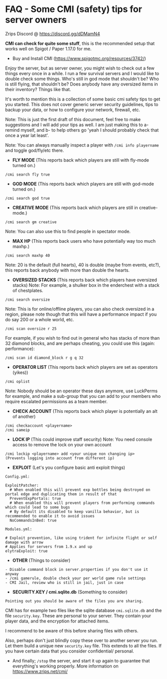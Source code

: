 # FAQ - Some CMI (safety) tips for server owners

Zrips Discord @ https://discord.gg/dDMamN4

**CMI can check for quite some stuff**, this is the recommended setup that works well on Spigot / Paper 1.17.0 for me. 

- Buy and Install CMI (<https://www.spigotmc.org/resources/3742/>)

Enjoy the server, but as server owner, you might wish to check out a few things every once in a while. I run a few survival servers and I would like to double check some things. Who's still in god mode that shouldn't be? Who is still flying, that shouldn't be? Does anybody have any oversized items in their inventory? Things like that. 

It's worth to mention this is a collection of some basic cmi safety tips to get you started. This does not cover generic server security guidelines, tips to backup your data, or how to configure your network, firewall, etc. 

Note: This is just the first draft of this document, feel free to make suggestions and I will add your tips as well. I am just making this to a- remind myself, and b- to help others go 'yeah I should probably check that once a year lat least'.

Note: You can always manually inspect a player with `/cmi info playername` and toggle god/fly/etc there.

- **FLY MODE** (This reports back which players are still with fly-mode turned on.)
```
/cmi search fly true
```

- **GOD MODE** (This reports back which players are still with god-mode turned on.)
```
/cmi search god true
```

- **CREATIVE MODE** (This reports back which players are still in creative-mode.)
```
/cmi search gm creative
```
Note: You can also use this to find people in spectator mode.

- **MAX HP** (This reports back users who have potentially way too much maxhp.)

```
/cmi search maxhp 40
```
Note: 20 is the default (full hearts), 40 is double (maybe from events, etc?), this reports back anybody with more than double the hearts.

- **OVERSIZED STACKS** (This reports back which players have oversized stacks)
Note: For example, a shulker box in the enderchest with a stack of chestplates.
```
/cmi search oversize
```
Note: This is for online/offline players, you can also check oversized in a region, please note though that this will have a performance impact if you do say 200 or a whole world, etc.
```
/cmi scan oversize r 25
```
For example, if you wish to find out in general who has stacks of more than 32 diamond blocks, and are perhaps cheating, you could use this (again: performance):
```
/cmi scan id diamond_block r g q 32
```

- **OPERATOR LIST** (This reports back which players are set as operators (yikes))
```
/cmi oplist
```
Note: Nobody should be an operator these days anymore, use LuckPerms for example, and make a sub-group that you can add to your members who require escalated permissions as a team member.

- **CHECK ACCOUNT** (This reports back which player is potentially an alt of another)
```
/cmi checkaccount <playername>
/cmi sameip
```

- **LOCK IP** (This could improve staff security)
Note: You need console access to remove the lock on your own account
```
/cmi lockip <playername> add <your unique non changing ip>
(Prevents logging into account from different ip)
```

- **EXPLOIT** (Let's you configure basic anti exploit things)
```
Config.yml:

ExploitPatcher:
  # When enabled this will prevent exp bottles being destroyed on portal edge and duplicating them in result of that
  PreventExpPortals: true
  # When enabled this will prevent players from performing commands which could lead to some bugs
  # By default its disabled to keep vanilla behavior, but is recommended to enable it to avoid issues
  NoCommandsInBed: true

Modules.yml:

# Exploit prevention, like using trident for infinite flight or self damage with arrow
# Applies for servers from 1.9.x and up
elytraExploit: true
```

- **OTHER** (Things to consider)
```
- Disable command block in server.properties if you don't use it anyway
- /cmi gamerule, double check your per world game rule settings
- CMI Jail, review who is still in jail, just in case
```

- **SECURITY.KEY / cmi.sqlite.db** (Something to consider)

`Pointing out you should be aware of the files you are sharing.`

CMI has for example two files like the sqlite database `cmi.sqlite.db` and the file `security.key`. These are personal to your server. They contain your player data, and the encryption for attached items. 

I recommend to be aware of this before sharing files with others. 

Also, perhaps don't just blindly copy these over to another server you run. Let them build a unique new `security.key` file. This extends to all the files. If you have certain data that you consider confidential/ personal.


- And finally; `/stop` the server, and start it up again to guarantee that everything's working properly. More information on <https://www.zrips.net/cmi/>
